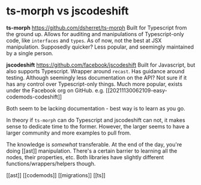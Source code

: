 # ts-morph vs jscodeshift

**ts-morph**
https://github.com/dsherret/ts-morph
Built for Typescript from the ground up. Allows for auditing and manipulations of Typescript-only code, like `interfaces` and `types`.
As of now, not the best at JSX manipulation.
Supposedly quicker?
Less popular, and seemingly maintained by a single person.

**jscodeshift**
https://github.com/facebook/jscodeshift
Built for Javascript, but also supports Typescript. Wrapper around `recast`.
Has guidance around testing. Although seemingly less documentation on the API?
Not sure if it has any control over Typescript-only things.
Much more popular, exists under the Facebook org on GitHub. e.g. [[20211130062109-easy-codemods-codeshift]]

Both seem to be lacking documentation - best way is to learn as you go.

In theory if `ts-morph` can do Typescript and jscodeshift can not, it makes sense to dedicate time to the former. However, the larger seems to have a larger community and more examples to pull from.

The knowledge is _somewhat_ transferable. At the end of the day, you're doing [[ast]] manipulation. There's a certain barrier to learning all the nodes, their properties, etc. Both libraries have slightly different functions/wrappers/helpers though.

[[ast]]
[[codemods]]
[[migrations]]
[[ts]]